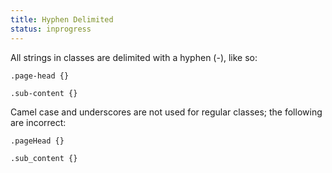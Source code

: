 ```yaml
---
title: Hyphen Delimited
status: inprogress
---
```


All strings in classes are delimited with a hyphen (-), like so:

```
.page-head {}

.sub-content {}
```

Camel case and underscores are not used for regular classes; the following are incorrect:

```
.pageHead {}

.sub_content {}
```
